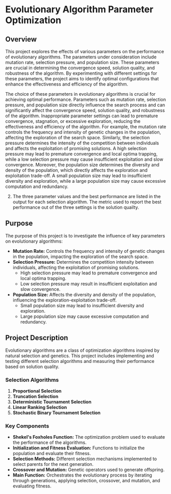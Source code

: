 # Evolutionary Algorithm Parameter Optimization

## Overview
This project explores the effects of various parameters on the performance of evolutionary algorithms. The parameters under consideration include mutation rate, selection pressure, and population size. These parameters are crucial in determining the convergence speed, solution quality, and robustness of the algorithm. By experimenting with different settings for these parameters, the project aims to identify optimal configurations that enhance the effectiveness and efficiency of the algorithm.

The choice of these parameters in evolutionary algorithms is crucial for achieving optimal performance. Parameters such as mutation rate, selection pressure, and population size directly influence the search process and can significantly affect the convergence speed, solution quality, and robustness of the algorithm. Inappropriate parameter settings can lead to premature convergence, stagnation, or excessive exploration, reducing the effectiveness and efficiency of the algorithm. For example, the mutation rate controls the frequency and intensity of genetic changes in the population, affecting the exploration of the search space. Similarly, the selection pressure determines the intensity of the competition between individuals and affects the exploitation of promising solutions. A high selection pressure may lead to premature convergence and local optima trapping, while a low selection pressure may cause insufficient exploitation and slow convergence. Moreover, the population size determines the diversity and density of the population, which directly affects the exploration and exploitation trade-off. A small population size may lead to insufficient diversity and exploration, while a large population size may cause excessive computation and redundancy. 

2. The three parameter values and the best performance are listed in the output for each selection algorithm. The metric used to report the best performance out of the three settings is the solution quailty. 

## Purpose
The purpose of this project is to investigate the influence of key parameters on evolutionary algorithms:
- **Mutation Rate:** Controls the frequency and intensity of genetic changes in the population, impacting the exploration of the search space.
- **Selection Pressure:** Determines the competition intensity between individuals, affecting the exploitation of promising solutions.
  - High selection pressure may lead to premature convergence and local optima trapping.
  - Low selection pressure may result in insufficient exploitation and slow convergence.
- **Population Size:** Affects the diversity and density of the population, influencing the exploration-exploitation trade-off.
  - Small population size may lead to insufficient diversity and exploration.
  - Large population size may cause excessive computation and redundancy.

## Project Description
Evolutionary algorithms are a class of optimization algorithms inspired by natural selection and genetics. This project includes implementing and testing different selection algorithms and measuring their performance based on solution quality.

### Selection Algorithms
1. **Proportional Selection**
2. **Truncation Selection**
3. **Deterministic Tournament Selection**
4. **Linear Ranking Selection**
5. **Stochastic Binary Tournament Selection**

### Key Components
- **Shekel's Foxholes Function:** The optimization problem used to evaluate the performance of the algorithms.
- **Initialization and Fitness Evaluation:** Functions to initialize the population and evaluate their fitness.
- **Selection Methods:** Different selection mechanisms implemented to select parents for the next generation.
- **Crossover and Mutation:** Genetic operators used to generate offspring.
- **Main Function:** Orchestrates the evolutionary process by iterating through generations, applying selection, crossover, and mutation, and evaluating fitness.
